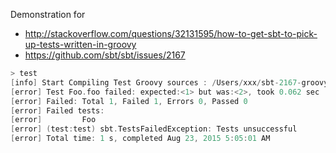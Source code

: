 Demonstration for 

- http://stackoverflow.com/questions/32131595/how-to-get-sbt-to-pick-up-tests-written-in-groovy
- https://github.com/sbt/sbt/issues/2167

```scala
> test
[info] Start Compiling Test Groovy sources : /Users/xxx/sbt-2167-groovy/src/test/groovy 
[error] Test Foo.foo failed: expected:<1> but was:<2>, took 0.062 sec
[error] Failed: Total 1, Failed 1, Errors 0, Passed 0
[error] Failed tests:
[error]         Foo
[error] (test:test) sbt.TestsFailedException: Tests unsuccessful
[error] Total time: 1 s, completed Aug 23, 2015 5:05:01 AM
```

